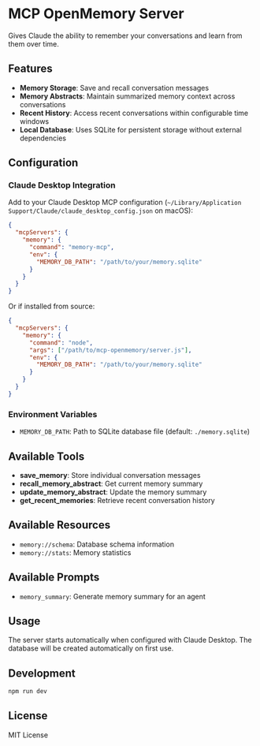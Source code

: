 # MCP OpenMemory Server

Gives Claude the ability to remember your conversations and learn from them over time.

## Features

- **Memory Storage**: Save and recall conversation messages
- **Memory Abstracts**: Maintain summarized memory context across conversations
- **Recent History**: Access recent conversations within configurable time windows
- **Local Database**: Uses SQLite for persistent storage without external dependencies


## Configuration

### Claude Desktop Integration

Add to your Claude Desktop MCP configuration (`~/Library/Application Support/Claude/claude_desktop_config.json` on macOS):

```json
{
  "mcpServers": {
    "memory": {
      "command": "memory-mcp",
      "env": {
        "MEMORY_DB_PATH": "/path/to/your/memory.sqlite"
      }
    }
  }
}
```

Or if installed from source:

```json
{
  "mcpServers": {
    "memory": {
      "command": "node",
      "args": ["/path/to/mcp-openmemory/server.js"],
      "env": {
        "MEMORY_DB_PATH": "/path/to/your/memory.sqlite"
      }
    }
  }
}
```

### Environment Variables

- `MEMORY_DB_PATH`: Path to SQLite database file (default: `./memory.sqlite`)

## Available Tools

- **save_memory**: Store individual conversation messages
- **recall_memory_abstract**: Get current memory summary
- **update_memory_abstract**: Update the memory summary  
- **get_recent_memories**: Retrieve recent conversation history

## Available Resources

- `memory://schema`: Database schema information
- `memory://stats`: Memory statistics

## Available Prompts

- `memory_summary`: Generate memory summary for an agent

## Usage

The server starts automatically when configured with Claude Desktop. The database will be created automatically on first use.

## Development

```bash
npm run dev
```

## License

MIT License
